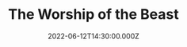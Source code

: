 ---
video:
  type: vimeo
  id: 719617649
speaker:
  permalink: bart-wilkins
  name: Bart Wilkins
title: The Worship of the Beast
image: https://i.imgur.com/asjJBXD.png
date: 2022-06-12T14:30:00.000Z
series: "666"
---